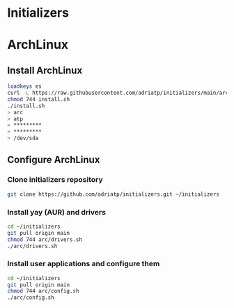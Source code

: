 # Initializers

# ArchLinux

## Install ArchLinux

```bash
loadkeys es
curl -L https://raw.githubusercontent.com/adriatp/initializers/main/arc/install.sh > install.sh
chmod 744 install.sh
./install.sh
> arc
> atp
> *********
> *********
> /dev/sda
```

## Configure ArchLinux

### Clone initializers repository

```bash
git clone https://github.com/adriatp/initializers.git ~/initializers
```

### Install yay (AUR) and drivers

```bash
cd ~/initializers
git pull origin main
chmod 744 arc/drivers.sh
./arc/drivers.sh
```

### Install user applications and configure them

```bash
cd ~/initializers
git pull origin main
chmod 744 arc/config.sh
./arc/config.sh
```
